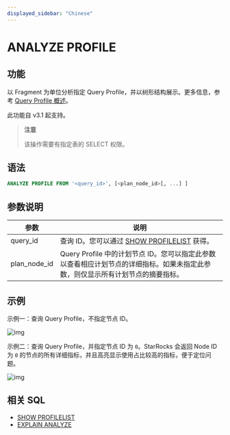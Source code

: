 ```yaml
---
displayed_sidebar: "Chinese"
---
```


# ANALYZE PROFILE

## 功能

以 Fragment 为单位分析指定 Query Profile，并以树形结构展示。更多信息，参考 [Query Profile 概述](../../../../administration/query_profile_overview.md)。

此功能自 v3.1 起支持。

> **注意**
>
> 该操作需要有指定表的 SELECT 权限。

## 语法

```SQL
ANALYZE PROFILE FROM '<query_id>', [<plan_node_id>[, ...] ]
```

## 参数说明

| **参数**     | **说明**                                                     |
| ------------ | ------------------------------------------------------------ |
| query_id     | 查询 ID。您可以通过 [SHOW PROFILELIST](SHOW_PROFILELIST.md) 获得。              |
| plan_node_id | Query Profile 中的计划节点 ID。您可以指定此参数以查看相应计划节点的详细指标。如果未指定此参数，则仅显示所有计划节点的摘要指标。 |

## 示例

示例一：查询 Query Profile，不指定节点 ID。

![img](../../../../_assets/Profile/text_based_profile_without_node_id.jpeg)

示例二：查询 Query Profile，并指定节点 ID 为 `0`。StarRocks 会返回 Node ID 为 `0` 的节点的所有详细指标，并且高亮显示使用占比较高的指标，便于定位问题。

![img](../../../../_assets/Profile/text_based_profile_with_node_id.jpeg)

## 相关 SQL

- [SHOW PROFILELIST](SHOW_PROFILELIST.md)
- [EXPLAIN ANALYZE](EXPLAIN_ANALYZE.md)

